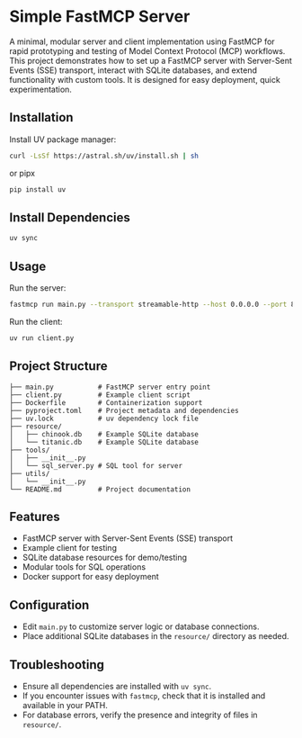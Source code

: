 # Simple FastMCP Server

A minimal, modular server and client implementation using FastMCP for rapid prototyping and testing of Model Context Protocol (MCP) workflows. This project demonstrates how to set up a FastMCP server with Server-Sent Events (SSE) transport, interact with SQLite databases, and extend functionality with custom tools. It is designed for easy deployment, quick experimentation.

## Installation
Install UV package manager:
```bash
curl -LsSf https://astral.sh/uv/install.sh | sh
```
or pipx
```bash
pip install uv
```

## Install Dependencies
```bash
uv sync
```

## Usage
Run the server:
```bash
fastmcp run main.py --transport streamable-http --host 0.0.0.0 --port 8080
```
Run the client:
```bash
uv run client.py
```

## Project Structure

```
├── main.py           # FastMCP server entry point
├── client.py         # Example client script
├── Dockerfile        # Containerization support
├── pyproject.toml    # Project metadata and dependencies
├── uv.lock           # uv dependency lock file
├── resource/
│   ├── chinook.db    # Example SQLite database
│   └── titanic.db    # Example SQLite database
├── tools/
│   ├── __init__.py
│   └── sql_server.py # SQL tool for server
├── utils/
│   └── __init__.py
└── README.md         # Project documentation
```

## Features
- FastMCP server with Server-Sent Events (SSE) transport
- Example client for testing
- SQLite database resources for demo/testing
- Modular tools for SQL operations
- Docker support for easy deployment

## Configuration
- Edit `main.py` to customize server logic or database connections.
- Place additional SQLite databases in the `resource/` directory as needed.

## Troubleshooting
- Ensure all dependencies are installed with `uv sync`.
- If you encounter issues with `fastmcp`, check that it is installed and available in your PATH.
- For database errors, verify the presence and integrity of files in `resource/`.
